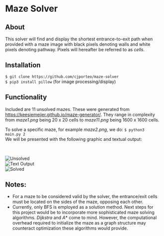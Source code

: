 # Maze Solver
## About
This solver will find and display the shortest entrance-to-exit path when provided with a maze image with black pixels denoting walls and white pixels denoting pathway. Pixels will hereafter be referred to as *cells*.

## Installation
``$ git clone https://github.com/cjporteo/maze-solver``
<br>
``$ pip3 install pillow`` (for image processing/display)

## Functionality
Included are 11 unsolved mazes. These were generated from https://keesiemeijer.github.io/maze-generator/. They range in complexity from *maze1.png* being 20 x 20 cells to *maze11.png* being 1600 x 1600 cells.

To solve a specific maze, for example *maze2.png*, we do:
``$ python3 main.py 2`` 
<br>
We will be presented with the following graphic and textual output:

<br>

![Unsolved](https://i.imgur.com/2GODu36.png)<br>
![Text Output](https://i.imgur.com/WWs64QH.png)<br>
![Solved](https://i.imgur.com/76mvjSZ.png)<br>

## Notes:

 - For a maze to be considered valid by the solver, the entrance/exit cells must be located on the sides of the maze, opposing each other.
 - Currently, only BFS is employed as a solution method. Next steps for this project would be to incorporate more sophisticated maze solving algorithms. *Dijkstra* and *A** come to mind. However, the computational overhead required to initialize the maze as a graph structure may counteract optimization these algorithms would provide.

